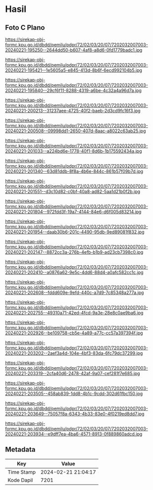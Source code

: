 # Hasil

## Foto C Plano

https://sirekap-obj-formc.kpu.go.id/dbdd/pemilu/pdpr/72/02/03/20/07/7202032007003-20240221-195250--2644dd50-b607-4af8-a8d6-0fd1779badc1.jpg

https://sirekap-obj-formc.kpu.go.id/dbdd/pemilu/pdpr/72/02/03/20/07/7202032007003-20240221-195421--1e5605a5-e845-413d-8b6f-6ecd992104b5.jpg

https://sirekap-obj-formc.kpu.go.id/dbdd/pemilu/pdpr/72/02/03/20/07/7202032007003-20240221-195840--29cf6f11-8288-4319-a6be-4c32a4a96d7a.jpg

https://sirekap-obj-formc.kpu.go.id/dbdd/pemilu/pdpr/72/02/03/20/07/7202032007003-20240221-200213--31237aee-4725-40f2-baeb-2d3cd9fc16f3.jpg

https://sirekap-obj-formc.kpu.go.id/dbdd/pemilu/pdpr/72/02/03/20/07/7202032007003-20240221-200508--09998dd1-2650-407d-8aac-a8022c63ab25.jpg

https://sirekap-obj-formc.kpu.go.id/dbdd/pemilu/pdpr/72/02/03/20/07/7202032007003-20240221-201033--a224bd6e-1778-40f1-8d6b-1b175592434a.jpg

https://sirekap-obj-formc.kpu.go.id/dbdd/pemilu/pdpr/72/02/03/20/07/7202032007003-20240221-201340--63d81ddb-8f8a-4b6e-844c-861b57f09b7d.jpg

https://sirekap-obj-formc.kpu.go.id/dbdd/pemilu/pdpr/72/02/03/20/07/7202032007003-20240221-201551--d3c10d82-c0bf-40a8-ad82-5aa1d21b0f2b.jpg

https://sirekap-obj-formc.kpu.go.id/dbdd/pemilu/pdpr/72/02/03/20/07/7202032007003-20240221-201804--972fdd3f-19a7-4144-84e6-d6f005d83214.jpg

https://sirekap-obj-formc.kpu.go.id/dbdd/pemilu/pdpr/72/02/03/20/07/7202032007003-20240221-201954--daab30b6-201c-4490-95db-9ed89081f832.jpg

https://sirekap-obj-formc.kpu.go.id/dbdd/pemilu/pdpr/72/02/03/20/07/7202032007003-20240221-202147--8872cc3a-276b-4efb-b1b9-ad23cb7398c0.jpg

https://sirekap-obj-formc.kpu.go.id/dbdd/pemilu/pdpr/72/02/03/20/07/7202032007003-20240221-202410--a0876a62-9e5c-4dd6-88d4-a0afc582cc1c.jpg

https://sirekap-obj-formc.kpu.go.id/dbdd/pemilu/pdpr/72/02/03/20/07/7202032007003-20240221-202608--fddd609e-9efd-440c-a7d9-7c85348a277a.jpg

https://sirekap-obj-formc.kpu.go.id/dbdd/pemilu/pdpr/72/02/03/20/07/7202032007003-20240221-202755--49310a71-42ed-4fcd-9a3e-28e8c0ae9ba6.jpg

https://sirekap-obj-formc.kpu.go.id/dbdd/pemilu/pdpr/72/02/03/20/07/7202032007003-20240221-202926--be109758-cb5e-4a89-a77c-cc57a397394f.jpg

https://sirekap-obj-formc.kpu.go.id/dbdd/pemilu/pdpr/72/02/03/20/07/7202032007003-20240221-203202--2aef3a4d-104e-4bf3-83da-6fc79dc37299.jpg

https://sirekap-obj-formc.kpu.go.id/dbdd/pemilu/pdpr/72/02/03/20/07/7202032007003-20240221-203319--2cfa40d6-2478-42af-9a07-cef281f7e685.jpg

https://sirekap-obj-formc.kpu.go.id/dbdd/pemilu/pdpr/72/02/03/20/07/7202032007003-20240221-203505--458ab839-1dd8-4b1c-9cdd-302d61fbc150.jpg

https://sirekap-obj-formc.kpu.go.id/dbdd/pemilu/pdpr/72/02/03/20/07/7202032007003-20240221-203649--75057f8a-6343-4b33-83e0-4f0219ed8dd7.jpg

https://sirekap-obj-formc.kpu.go.id/dbdd/pemilu/pdpr/72/02/03/20/07/7202032007003-20240221-203934--e9dff7ea-4ba6-4571-8913-0f889860adcd.jpg


## Metadata

| Key        | Value               |
| ---------- | ------------------- |
| Time Stamp | 2024-02-21 21:04:17 |
| Kode Dapil | 7201                |



